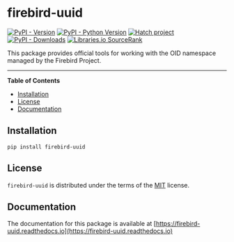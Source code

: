 # firebird-uuid

[![PyPI - Version](https://img.shields.io/pypi/v/firebird-uuid.svg)](https://pypi.org/project/firebird-uuid)
[![PyPI - Python Version](https://img.shields.io/pypi/pyversions/firebird-uuid.svg)](https://pypi.org/project/firebird-uuid)
[![Hatch project](https://img.shields.io/badge/%F0%9F%A5%9A-Hatch-4051b5.svg)](https://github.com/pypa/hatch)
[![PyPI - Downloads](https://img.shields.io/pypi/dm/firebird-uuid)](https://pypi.org/project/firebird-uuid)
[![Libraries.io SourceRank](https://img.shields.io/librariesio/sourcerank/pypi/firebird-uuid)](https://libraries.io/pypi/firebird-uuid)

This package provides official tools for working with the OID namespace managed by the Firebird Project.

-----

**Table of Contents**

- [Installation](#installation)
- [License](#license)
- [Documentation](#documentation)

## Installation

```console
pip install firebird-uuid
```

## License

`firebird-uuid` is distributed under the terms of the [MIT](https://spdx.org/licenses/MIT.html) license.

## Documentation

The documentation for this package is available at [https://firebird-uuid.readthedocs.io](https://firebird-uuid.readthedocs.io)

